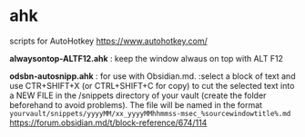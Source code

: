 # ahk

scripts for AutoHotkey https://www.autohotkey.com/

**alwaysontop-ALTF12.ahk** : keep the window alwaus on top with ALT F12

**odsbn-autosnipp.ahk** : for use with Obsidian.md. 
:select a block of text and use CTR+SHIFT+X (or CTRL+SHIFT+C for copy) to cut the selected text into a NEW FILE in the /snippets directory of your vault (create the folder beforehand to avoid problems). The file will be named in the format `yourvault/snippets/yyyyMM/xx_yyyyMMhhmmss-msec_%sourcewindowtitle%.md`
[](https://forum.obsidian.md/uploads/default/original/2X/c/cb2bca62fee317a2f69c56c617e8cece69a6b1ae.gif)
https://forum.obsidian.md/t/block-reference/674/114
